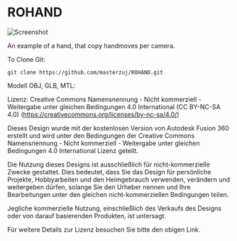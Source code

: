 # ROHAND

![Screenshot](https://github.com/user-attachments/assets/d386fe9b-a15c-40dd-8d57-d2bb192f1826)

An example of a hand, that copy handmoves per camera.

To Clone Git:

    git clone https://github.com/masterzuj/ROHAND.git


Modell OBJ, GLB, MTL:

Lizenz: Creative Commons Namensnennung - Nicht kommerziell - Weitergabe unter gleichen Bedingungen 4.0 International (CC BY-NC-SA 4.0) (https://creativecommons.org/licenses/by-nc-sa/4.0/)

Dieses Design wurde mit der kostenlosen Version von Autodesk Fusion 360 erstellt und wird unter den Bedingungen der Creative Commons Namensnennung - Nicht kommerziell - Weitergabe unter gleichen Bedingungen 4.0 International Lizenz geteilt.

Die Nutzung dieses Designs ist ausschließlich für nicht-kommerzielle Zwecke gestattet. Dies bedeutet, dass Sie das Design für persönliche Projekte, Hobbyarbeiten und den Heimgebrauch verwenden, verändern und weitergeben dürfen, solange Sie den Urheber nennen und Ihre Bearbeitungen unter den gleichen nicht-kommerziellen Bedingungen teilen.

Jegliche kommerzielle Nutzung, einschließlich des Verkaufs des Designs oder von darauf basierenden Produkten, ist untersagt.

Für weitere Details zur Lizenz besuchen Sie bitte den obigen Link.
